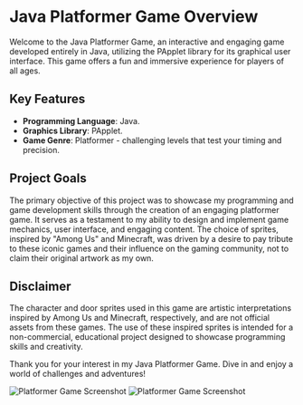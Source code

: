 # Java Platformer Game Overview

Welcome to the Java Platformer Game, an interactive and engaging game developed entirely in Java, utilizing the PApplet library for its graphical user interface. This game offers a fun and immersive experience for players of all ages.

## Key Features

- **Programming Language**: Java.
- **Graphics Library**: PApplet.
- **Game Genre**: Platformer - challenging levels that test your timing and precision.

## Project Goals

The primary objective of this project was to showcase my programming and game development skills through the creation of an engaging platformer game. It serves as a testament to my ability to design and implement game mechanics, user interface, and engaging content. The choice of sprites, inspired by "Among Us" and Minecraft, was driven by a desire to pay tribute to these iconic games and their influence on the gaming community, not to claim their original artwork as my own.

## Disclaimer

The character and door sprites used in this game are artistic interpretations inspired by Among Us and Minecraft, respectively, and are not official assets from these games. The use of these inspired sprites is intended for a non-commercial, educational project designed to showcase programming skills and creativity.

Thank you for your interest in my Java Platformer Game. Dive in and enjoy a world of challenges and adventures!

![Platformer Game Screenshot](https://drive.google.com/uc?export=view&id=12Utwzvv1qh76HZmcB6cJkozFvi8okKzn)
![Platformer Game Screenshot](https://drive.google.com/uc?export=view&id=1UUP2_3U4QhN4j2Ddzn0_B-XuRxb8z-Hs)
